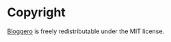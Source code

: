 # Copyright

[Bloggero](https://github.com/easimonenko/bloggero-elm-mdl) is freely
redistributable under the MIT license.
